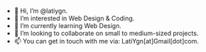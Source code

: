 - 👋 Hi, I’m @latiygn.
- 👀 I’m interested in Web Design & Coding.
- 🌱 I’m currently learning Web Design.
- 💞️ I’m looking to collaborate on small to medium-sized projects.
- 📫 You can get in touch with me via: LatiYgn[at]Gmail[dot]com. 
